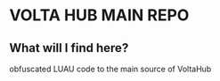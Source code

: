 # VOLTA HUB MAIN REPO

## What will I find here?
obfuscated LUAU code to the main source of VoltaHub

